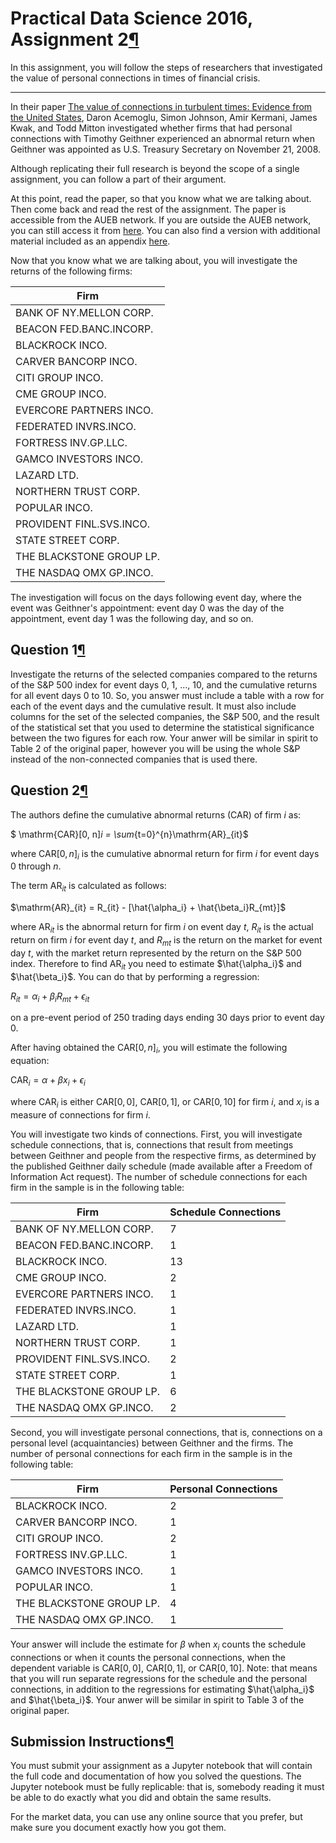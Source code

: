 <div tabindex="-1" id="notebook" class="border-box-sizing">

<div class="container" id="notebook-container">

<div class="cell border-box-sizing text_cell rendered">

<div class="inner_cell">

<div class="text_cell_render border-box-sizing rendered_html">

# Practical Data Science 2016, Assignment 2[¶](#Practical-Data-Science-2016,-Assignment-2)

In this assignment, you will follow the steps of researchers that investigated the value of personal connections in times of financial crisis.

* * *
</div>

</div>

</div>

<div class="cell border-box-sizing text_cell rendered">

<div class="inner_cell">

<div class="text_cell_render border-box-sizing rendered_html">

In their paper [The value of connections in turbulent times: Evidence from the United States](http://dx.doi.org/10.1016/j.jfineco.2015.10.001), Daron Acemoglu, Simon Johnson, Amir Kermani, James Kwak, and Todd Mitton investigated whether firms that had personal connections with Timothy Geithner experienced an abnormal return when Geithner was appointed as U.S. Treasury Secretary on November 21, 2008.

Although replicating their full research is beyond the scope of a single assignment, you can follow a part of their argument.

At this point, read the paper, so that you know what we are talking about. Then come back and read the rest of the assignment. The paper is accessible from the AUEB network. If you are outside the AUEB network, you can still access it from [here](http://economics.mit.edu/files/11926). You can also find a version with additional material included as an appendix [here](https://pdfs.semanticscholar.org/2b6e/310d195a103377c9d7117ce27add691f18cb.pdf).

Now that you know what we are talking about, you will investigate the returns of the following firms:

<table>

<thead>

<tr>

<th>Firm</th>

</tr>

</thead>

<tbody>

<tr>

<td>BANK OF NY.MELLON CORP.</td>

</tr>

<tr>

<td>BEACON FED.BANC.INCORP.</td>

</tr>

<tr>

<td>BLACKROCK INCO.</td>

</tr>

<tr>

<td>CARVER BANCORP INCO.</td>

</tr>

<tr>

<td>CITI GROUP INCO.</td>

</tr>

<tr>

<td>CME GROUP INCO.</td>

</tr>

<tr>

<td>EVERCORE PARTNERS INCO.</td>

</tr>

<tr>

<td>FEDERATED INVRS.INCO.</td>

</tr>

<tr>

<td>FORTRESS INV.GP.LLC.</td>

</tr>

<tr>

<td>GAMCO INVESTORS INCO.</td>

</tr>

<tr>

<td>LAZARD LTD.</td>

</tr>

<tr>

<td>NORTHERN TRUST CORP.</td>

</tr>

<tr>

<td>POPULAR INCO.</td>

</tr>

<tr>

<td>PROVIDENT FINL.SVS.INCO.</td>

</tr>

<tr>

<td>STATE STREET CORP.</td>

</tr>

<tr>

<td>THE BLACKSTONE GROUP LP.</td>

</tr>

<tr>

<td>THE NASDAQ OMX GP.INCO.</td>

</tr>

</tbody>

</table>

The investigation will focus on the days following event day, where the event was Geithner's appointment: event day 0 was the day of the appointment, event day 1 was the following day, and so on.

</div>

</div>

</div>

<div class="cell border-box-sizing text_cell rendered">

<div class="inner_cell">

<div class="text_cell_render border-box-sizing rendered_html">

## Question 1[¶](#Question-1)

Investigate the returns of the selected companies compared to the returns of the S&P 500 index for event days 0, 1, ..., 10, and the cumulative returns for all event days 0 to 10\. So, you answer must include a table with a row for each of the event days and the cumulative result. It must also include columns for the set of the selected companies, the S&P 500, and the result of the statistical set that you used to determine the statistical significance between the two figures for each row. Your anwer will be similar in spirit to Table 2 of the original paper, however you will be using the whole S&P instead of the non-connected companies that is used there.

</div>

</div>

</div>

<div class="cell border-box-sizing text_cell rendered">

<div class="inner_cell">

<div class="text_cell_render border-box-sizing rendered_html">

## Question 2[¶](#Question-2)

The authors define the cumulative abnormal returns (CAR) of firm $i$ as:

$ \mathrm{CAR}[0, n]_i = \sum_{t=0}^{n}\mathrm{AR}_{it}$

where $\mathrm{CAR}[0, n]_i$ is the cumulative abnormal return for firm $i$ for event days 0 through $n$.

The term $\mathrm{AR}_{it}$ is calculated as follows:

$\mathrm{AR}_{it} = R_{it} - [\hat{\alpha_i} + \hat{\beta_i}R_{mt}]$

where $\mathrm{AR}_{it}$ is the abnormal return for firm $i$ on event day $t$, $R_{it}$ is the actual return on firm $i$ for event day $t$, and $R_{mt}$ is the return on the market for event day $t$, with the market return represented by the return on the S&P 500 index. Therefore to find $\mathrm{AR}_{it}$ you need to estimate $\hat{\alpha_i}$ and $\hat{\beta_i}$. You can do that by performing a regression:

$R_{it} = \alpha_i + \beta_iR_{mt} +\epsilon_{it}$

on a pre-event period of 250 trading days ending 30 days prior to event day 0.

After having obtained the $\mathrm{CAR}[0, n]_i$, you will estimate the following equation:

$\mathrm{CAR}_i = \alpha + \beta x_i + \epsilon_i$

where $\mathrm{CAR}_i$ is either $\mathrm{CAR}[0, 0]$, $\mathrm{CAR}[0, 1]$, or $\mathrm{CAR}[0, 10]$ for firm $i$, and $x_i$ is a measure of connections for firm $i$.

You will investigate two kinds of connections. First, you will investigate schedule connections, that is, connections that result from meetings between Geithner and people from the respective firms, as determined by the published Geithner daily schedule (made available after a Freedom of Information Act request). The number of schedule connections for each firm in the sample is in the following table:

<table>

<thead>

<tr>

<th>Firm</th>

<th>Schedule Connections</th>

</tr>

</thead>

<tbody>

<tr>

<td>BANK OF NY.MELLON CORP.</td>

<td>7</td>

</tr>

<tr>

<td>BEACON FED.BANC.INCORP.</td>

<td>1</td>

</tr>

<tr>

<td>BLACKROCK INCO.</td>

<td>13</td>

</tr>

<tr>

<td>CME GROUP INCO.</td>

<td>2</td>

</tr>

<tr>

<td>EVERCORE PARTNERS INCO.</td>

<td>1</td>

</tr>

<tr>

<td>FEDERATED INVRS.INCO.</td>

<td>1</td>

</tr>

<tr>

<td>LAZARD LTD.</td>

<td>1</td>

</tr>

<tr>

<td>NORTHERN TRUST CORP.</td>

<td>1</td>

</tr>

<tr>

<td>PROVIDENT FINL.SVS.INCO.</td>

<td>2</td>

</tr>

<tr>

<td>STATE STREET CORP.</td>

<td>1</td>

</tr>

<tr>

<td>THE BLACKSTONE GROUP LP.</td>

<td>6</td>

</tr>

<tr>

<td>THE NASDAQ OMX GP.INCO.</td>

<td>2</td>

</tr>

</tbody>

</table>

Second, you will investigate personal connections, that is, connections on a personal level (acquaintancies) between Geithner and the firms. The number of personal connections for each firm in the sample is in the following table:

<table>

<thead>

<tr>

<th>Firm</th>

<th>Personal Connections</th>

</tr>

</thead>

<tbody>

<tr>

<td>BLACKROCK INCO.</td>

<td>2</td>

</tr>

<tr>

<td>CARVER BANCORP INCO.</td>

<td>1</td>

</tr>

<tr>

<td>CITI GROUP INCO.</td>

<td>2</td>

</tr>

<tr>

<td>FORTRESS INV.GP.LLC.</td>

<td>1</td>

</tr>

<tr>

<td>GAMCO INVESTORS INCO.</td>

<td>1</td>

</tr>

<tr>

<td>POPULAR INCO.</td>

<td>1</td>

</tr>

<tr>

<td>THE BLACKSTONE GROUP LP.</td>

<td>4</td>

</tr>

<tr>

<td>THE NASDAQ OMX GP.INCO.</td>

<td>1</td>

</tr>

</tbody>

</table>

Your answer will include the estimate for $\beta$ when $x_i$ counts the schedule connections or when it counts the personal connections, when the dependent variable is $\mathrm{CAR}[0, 0]$, $\mathrm{CAR}[0, 1]$, or $\mathrm{CAR}[0, 10]$. Note: that means that you will run separate regressions for the schedule and the personal connections, in addition to the regressions for estimating $\hat{\alpha_i}$ and $\hat{\beta_i}$. Your anwer will be similar in spirit to Table 3 of the original paper.

</div>

</div>

</div>

<div class="cell border-box-sizing text_cell rendered">

<div class="inner_cell">

<div class="text_cell_render border-box-sizing rendered_html">

## Submission Instructions[¶](#Submission-Instructions)

You must submit your assignment as a Jupyter notebook that will contain the full code and documentation of how you solved the questions. The Jupyter notebook must be fully replicable: that is, somebody reading it must be able to do exactly what you did and obtain the same results.

For the market data, you can use any online source that you prefer, but make sure you document exactly how you got them.


</div>

</div>

</div>

<div class="cell border-box-sizing text_cell rendered">

<div class="inner_cell">

<div class="text_cell_render border-box-sizing rendered_html">


</div>

</div>

</div>

</div>

</div>
